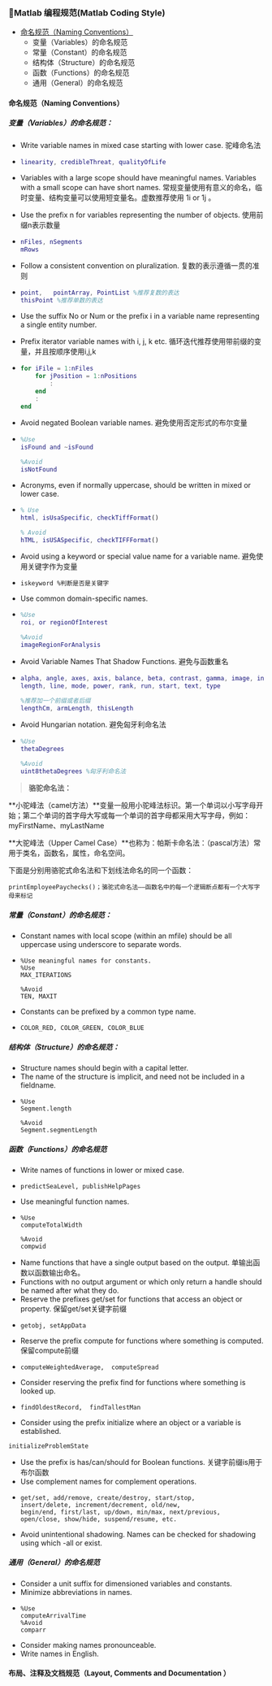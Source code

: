 ### 📌Matlab 编程规范\(Matlab Coding Style\)

* [命名规范（Naming Conventions）](#命名规范（naming-conventions）)
  * 变量（Variables）的命名规范
  * 常量（Constant）的命名规范
  * 结构体（Structure）的命名规范
  * 函数（Functions）的命名规范
  * 通用（General）的命名规范

#### 命名规范（Naming Conventions）

##### 变量（Variables）的命名规范：

* Write variable names in mixed case starting with lower case.  驼峰命名法

* ```matlab
  linearity, credibleThreat, qualityOfLife
  ```
* Variables with a large scope should have meaningful names. Variables with a small scope can have short names. 常规变量使用有意义的命名，临时变量、结构变量可以使用短变量名。虚数推荐使用 1i or 1j 。

* Use the prefix n for variables representing the number of objects.  使用前缀n表示数量

* ```matlab
  nFiles, nSegments 
  mRows
  ```
* Follow a consistent convention on pluralization. 复数的表示遵循一贯的准则

* ```matlab
  point,   pointArray, PointList %推荐复数的表达
  thisPoint %推荐单数的表达
  ```
* Use the suffix No or Num or the prefix i in a variable name representing a single entity number.

* Prefix iterator variable names with i, j, k etc. 循环迭代推荐使用带前缀的变量，并且按顺序使用i,j,k

* ```matlab
  for iFile = 1:nFiles    
      for jPosition = 1:nPositions  
          :    
      end    
      : 
  end
  ```
* Avoid negated Boolean variable names.  避免使用否定形式的布尔变量

* ```matlab
  %Use 
  isFound and ~isFound 

  %Avoid 
  isNotFound
  ```
* Acronyms, even if normally uppercase, should be written in mixed or lower case.

* ```matlab
  % Use 
  html, isUsaSpecific, checkTiffFormat() 

  % Avoid 
  hTML, isUSASpecific, checkTIFFFormat()
  ```
* Avoid using a keyword or special value name for a variable name. 避免使用关键字作为变量

* ```
  iskeyword %判断是否是关键字
  ```
* Use common domain-specific names.

* ```matlab
  %Use 
  roi, or regionOfInterest 

  %Avoid 
  imageRegionForAnalysis
  ```
* Avoid Variable Names That Shadow Functions. 避免与函数重名

* ```matlab
  alpha, angle, axes, axis, balance, beta, contrast, gamma, image, info, input,
  length, line, mode, power, rank, run, start, text, type 

  %推荐加一个前缀或者后缀
  lengthCm, armLength, thisLength
  ```
* Avoid Hungarian notation. 避免匈牙利命名法

* ```matlab
  %Use 
  thetaDegrees 

  %Avoid 
  uint8thetaDegrees %匈牙利命名法
  ```

> **骆驼命名法：**

**小驼峰法（camel方法）**变量一般用小驼峰法标识。第一个单词以小写字母开始；第二个单词的首字母大写或每一个单词的首字母都采用大写字母，例如：myFirstName、myLastName

**大驼峰法（Upper Camel Case）**也称为：帕斯卡命名法：（pascal方法）常用于类名，函数名，属性，命名空间。

下面是分别用骆驼式命名法和下划线法命名的同一个函数：

```
printEmployeePaychecks()；骆驼式命名法——函数名中的每一个逻辑断点都有一个大写字母来标记
```

##### 常量（Constant）的命名规范：

* Constant names with local scope \(within an mfile\) should be all uppercase using underscore to separate words. 
* ```
  %Use meaningful names for constants.  
  %Use 
  MAX_ITERATIONS 

  %Avoid 
  TEN, MAXIT
  ```
* Constants can be prefixed by a common type name.

* ```
  COLOR_RED, COLOR_GREEN, COLOR_BLUE
  ```

##### 结构体（Structure）的命名规范：

* Structure names should begin with a capital letter.
* The name of the structure is implicit, and need not be included in a fieldname.
* ```
  %Use 
  Segment.length 

  %Avoid 
  Segment.segmentLength
  ```

##### 函数（Functions）的命名规范

* Write names of functions in lower or mixed case.
* ```
  predictSeaLevel, publishHelpPages
  ```
* Use meaningful function names. 
* ```
  %Use 
  computeTotalWidth 

  %Avoid 
  compwid
  ```
* Name functions that have a single output based on the output. 单输出函数以函数输出命名。
* Functions with no output argument or which only return a handle should be named after what they do. 
* Reserve the prefixes get/set for functions that access an object or property. 保留get/set关键字前缀
* ```
  getobj, setAppData
  ```
* Reserve the prefix compute for functions where something is computed. 保留compute前缀
* ```
  computeWeightedAverage,  computeSpread
  ```
* Consider reserving the prefix find for functions where something is looked up.
* ```
  findOldestRecord,  findTallestMan
  ```
* Consider using the prefix initialize where an object or a variable is established.

```
initializeProblemState
```

* Use the prefix is has/can/should  for Boolean functions. 关键字前缀is用于布尔函数
* Use complement names for complement operations. 
* ```
  get/set, add/remove, create/destroy, start/stop, 
  insert/delete, increment/decrement, old/new, 
  begin/end, first/last, up/down, min/max, next/previous, 
  open/close, show/hide, suspend/resume, etc.
  ```
* Avoid unintentional shadowing.  Names can be checked for shadowing using which -all or exist. 

##### 通用（General）的命名规范

* Consider a unit suffix for dimensioned variables and constants. 
* Minimize abbreviations in names. 
* ```
  %Use 
  computeArrivalTime  
  %Avoid 
  comparr
  ```
* Consider making names pronounceable. 
* Write names in English. 

#### 布局、注释及文档规范（Layout, Comments and Documentation ）



